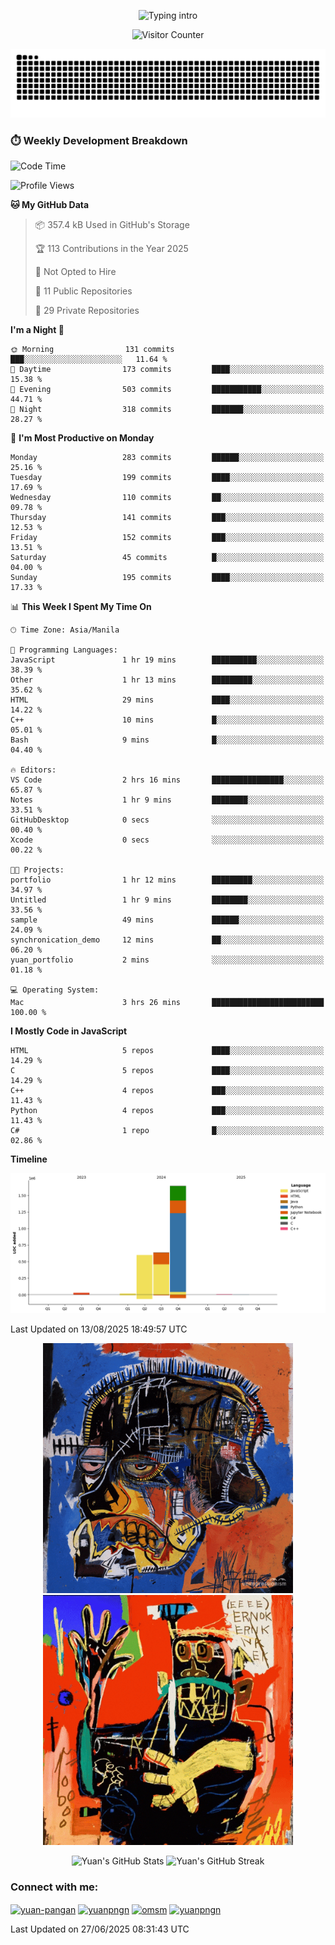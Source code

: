 
<p align="center">
  <!-- Typing sits above -->
  <img src="https://readme-typing-svg.demolab.com?font=Fira+Code&weight=500&size=28&duration=4000&pause=800&color=A7A459&center=true&vCenter=true&multiline=true&repeat=true&width=1000&height=80&lines=Hello%2C+I%27m+Yuan!%F0%9F%87%B5%F0%9F%87%AD;DLSU+Student+%7C+Aspiring+%3CBRUHH+IDK%3E" alt="Typing intro" />
</p>

<!-- 👁️ Visitor Counter -->
<p align="center">
  <img src="https://profile-counter.glitch.me/yuanpngn/count.svg" alt="Visitor Counter" />
</p>

[![Snake](https://raw.githubusercontent.com/yuanpngn/yuanpngn/output/github-contribution-grid-snake.svg)](https://github.com/yuanpngn)

### ⏱️ Weekly Development Breakdown

<!--START_SECTION:waka-->
![Code Time](http://img.shields.io/badge/Code%20Time-16%20hrs%2015%20mins-blue)

![Profile Views](http://img.shields.io/badge/Profile%20Views-0-blue)

**🐱 My GitHub Data** 

> 📦 357.4 kB Used in GitHub's Storage 
 > 
> 🏆 113 Contributions in the Year 2025
 > 
> 🚫 Not Opted to Hire
 > 
> 📜 11 Public Repositories 
 > 
> 🔑 29 Private Repositories 
 > 
**I'm a Night 🦉** 

```text
🌞 Morning                131 commits         ███░░░░░░░░░░░░░░░░░░░░░░   11.64 % 
🌆 Daytime                173 commits         ████░░░░░░░░░░░░░░░░░░░░░   15.38 % 
🌃 Evening                503 commits         ███████████░░░░░░░░░░░░░░   44.71 % 
🌙 Night                  318 commits         ███████░░░░░░░░░░░░░░░░░░   28.27 % 
```
📅 **I'm Most Productive on Monday** 

```text
Monday                   283 commits         ██████░░░░░░░░░░░░░░░░░░░   25.16 % 
Tuesday                  199 commits         ████░░░░░░░░░░░░░░░░░░░░░   17.69 % 
Wednesday                110 commits         ██░░░░░░░░░░░░░░░░░░░░░░░   09.78 % 
Thursday                 141 commits         ███░░░░░░░░░░░░░░░░░░░░░░   12.53 % 
Friday                   152 commits         ███░░░░░░░░░░░░░░░░░░░░░░   13.51 % 
Saturday                 45 commits          █░░░░░░░░░░░░░░░░░░░░░░░░   04.00 % 
Sunday                   195 commits         ████░░░░░░░░░░░░░░░░░░░░░   17.33 % 
```


📊 **This Week I Spent My Time On** 

```text
🕑︎ Time Zone: Asia/Manila

💬 Programming Languages: 
JavaScript               1 hr 19 mins        ██████████░░░░░░░░░░░░░░░   38.39 % 
Other                    1 hr 13 mins        █████████░░░░░░░░░░░░░░░░   35.62 % 
HTML                     29 mins             ████░░░░░░░░░░░░░░░░░░░░░   14.22 % 
C++                      10 mins             █░░░░░░░░░░░░░░░░░░░░░░░░   05.01 % 
Bash                     9 mins              █░░░░░░░░░░░░░░░░░░░░░░░░   04.40 % 

🔥 Editors: 
VS Code                  2 hrs 16 mins       ████████████████░░░░░░░░░   65.87 % 
Notes                    1 hr 9 mins         ████████░░░░░░░░░░░░░░░░░   33.51 % 
GitHubDesktop            0 secs              ░░░░░░░░░░░░░░░░░░░░░░░░░   00.40 % 
Xcode                    0 secs              ░░░░░░░░░░░░░░░░░░░░░░░░░   00.22 % 

🐱‍💻 Projects: 
portfolio                1 hr 12 mins        █████████░░░░░░░░░░░░░░░░   34.97 % 
Untitled                 1 hr 9 mins         ████████░░░░░░░░░░░░░░░░░   33.56 % 
sample                   49 mins             ██████░░░░░░░░░░░░░░░░░░░   24.09 % 
synchronication_demo     12 mins             ██░░░░░░░░░░░░░░░░░░░░░░░   06.20 % 
yuan_portfolio           2 mins              ░░░░░░░░░░░░░░░░░░░░░░░░░   01.18 % 

💻 Operating System: 
Mac                      3 hrs 26 mins       █████████████████████████   100.00 % 
```

**I Mostly Code in JavaScript** 

```text
HTML                     5 repos             ████░░░░░░░░░░░░░░░░░░░░░   14.29 % 
C                        5 repos             ████░░░░░░░░░░░░░░░░░░░░░   14.29 % 
C++                      4 repos             ███░░░░░░░░░░░░░░░░░░░░░░   11.43 % 
Python                   4 repos             ███░░░░░░░░░░░░░░░░░░░░░░   11.43 % 
C#                       1 repo              █░░░░░░░░░░░░░░░░░░░░░░░░   02.86 % 
```



**Timeline**

![Lines of Code chart](https://raw.githubusercontent.com/yuanpngn/yuanpngn/main/assets/bar_graph.png)


 Last Updated on 13/08/2025 18:49:57 UTC
<!--END_SECTION:waka-->


<!-- 🎨 Animated Art Gifs -->
<p align="center">
  <img src="./assets/basqiat.gif" alt="Art animation 1" width="400" />
  <img src="./assets/basquiat2.gif" alt="Art animation 2" width="400" />
</p>

<!-- 🏆 GitHub Trophies -->
<!--<p align="center">
  <img src="https://github-profile-trophy.vercel.app/?username=yuanpngn&theme=radical&no-bg=true&no-frame=true&row=1&column=7" alt="GitHub Trophies" />
</p>

<h3 align="left">Connect with me:</h3>
<p align="left">
<a href="https://linkedin.com/in/yuan-pangan" target="blank"><img align="center" src="https://raw.githubusercontent.com/rahuldkjain/github-profile-readme-generator/master/src/images/icons/Social/linked-in-alt.svg" alt="yuan-pangan" height="30" width="40" /></a>
<a href="https://instagram.com/yuanpngn" target="blank"><img align="center" src="https://raw.githubusercontent.com/rahuldkjain/github-profile-readme-generator/master/src/images/icons/Social/instagram.svg" alt="yuanpngn" height="30" width="40" /></a>
<a href="https://medium.com/yuanpngn" target="blank"><img align="center" src="https://raw.githubusercontent.com/rahuldkjain/github-profile-readme-generator/master/src/images/icons/Social/medium.svg" alt="yuanpngn" height="30" width="40" /></a>
<a href="https://discord.gg/omsm" target="blank"><img align="center" src="https://raw.githubusercontent.com/rahuldkjain/github-profile-readme-generator/master/src/images/icons/Social/discord.svg" alt="omsm" height="30" width="40" /></a>
</p>

<h3 align="left">Languages and Tools:</h3>
<p align="left"> <a href="https://developer.android.com" target="_blank" rel="noreferrer"> <img src="https://raw.githubusercontent.com/devicons/devicon/master/icons/android/android-original-wordmark.svg" alt="android" width="40" height="40"/> </a> <a href="https://angular.io" target="_blank" rel="noreferrer"> <img src="https://angular.io/assets/images/logos/angular/angular.svg" alt="angular" width="40" height="40"/> </a> <a href="https://angular.io" target="_blank" rel="noreferrer"> <img src="https://raw.githubusercontent.com/devicons/devicon/master/icons/angularjs/angularjs-original-wordmark.svg" alt="angularjs" width="40" height="40"/> </a> <a href="https://www.arduino.cc/" target="_blank" rel="noreferrer"> <img src="https://cdn.worldvectorlogo.com/logos/arduino-1.svg" alt="arduino" width="40" height="40"/> </a> <a href="https://aws.amazon.com" target="_blank" rel="noreferrer"> <img src="https://raw.githubusercontent.com/devicons/devicon/master/icons/amazonwebservices/amazonwebservices-original-wordmark.svg" alt="aws" width="40" height="40"/> </a> <a href="https://www.blender.org/" target="_blank" rel="noreferrer"> <img src="https://download.blender.org/branding/community/blender_community_badge_white.svg" alt="blender" width="40" height="40"/> </a> <a href="https://getbootstrap.com" target="_blank" rel="noreferrer"> <img src="https://raw.githubusercontent.com/devicons/devicon/master/icons/bootstrap/bootstrap-plain-wordmark.svg" alt="bootstrap" width="40" height="40"/> </a> <a href="https://www.cprogramming.com/" target="_blank" rel="noreferrer"> <img src="https://raw.githubusercontent.com/devicons/devicon/master/icons/c/c-original.svg" alt="c" width="40" height="40"/> </a> <a href="https://www.chartjs.org" target="_blank" rel="noreferrer"> <img src="https://www.chartjs.org/media/logo-title.svg" alt="chartjs" width="40" height="40"/> </a> <a href="https://www.w3schools.com/cpp/" target="_blank" rel="noreferrer"> <img src="https://raw.githubusercontent.com/devicons/devicon/master/icons/cplusplus/cplusplus-original.svg" alt="cplusplus" width="40" height="40"/> </a> <a href="https://www.w3schools.com/cs/" target="_blank" rel="noreferrer"> <img src="https://raw.githubusercontent.com/devicons/devicon/master/icons/csharp/csharp-original.svg" alt="csharp" width="40" height="40"/> </a> <a href="https://www.w3schools.com/css/" target="_blank" rel="noreferrer"> <img src="https://raw.githubusercontent.com/devicons/devicon/master/icons/css3/css3-original-wordmark.svg" alt="css3" width="40" height="40"/> </a> <a href="https://www.cypress.io" target="_blank" rel="noreferrer"> <img src="https://raw.githubusercontent.com/simple-icons/simple-icons/6e46ec1fc23b60c8fd0d2f2ff46db82e16dbd75f/icons/cypress.svg" alt="cypress" width="40" height="40"/> </a> <a href="https://www.docker.com/" target="_blank" rel="noreferrer"> <img src="https://raw.githubusercontent.com/devicons/devicon/master/icons/docker/docker-original-wordmark.svg" alt="docker" width="40" height="40"/> </a> <a href="https://expressjs.com" target="_blank" rel="noreferrer"> <img src="https://raw.githubusercontent.com/devicons/devicon/master/icons/express/express-original-wordmark.svg" alt="express" width="40" height="40"/> </a> <a href="https://www.figma.com/" target="_blank" rel="noreferrer"> <img src="https://www.vectorlogo.zone/logos/figma/figma-icon.svg" alt="figma" width="40" height="40"/> </a> <a href="https://cloud.google.com" target="_blank" rel="noreferrer"> <img src="https://www.vectorlogo.zone/logos/google_cloud/google_cloud-icon.svg" alt="gcp" width="40" height="40"/> </a> <a href="https://git-scm.com/" target="_blank" rel="noreferrer"> <img src="https://www.vectorlogo.zone/logos/git-scm/git-scm-icon.svg" alt="git" width="40" height="40"/> </a> <a href="https://www.w3.org/html/" target="_blank" rel="noreferrer"> <img src="https://raw.githubusercontent.com/devicons/devicon/master/icons/html5/html5-original-wordmark.svg" alt="html5" width="40" height="40"/> </a> <a href="https://www.adobe.com/in/products/illustrator.html" target="_blank" rel="noreferrer"> <img src="https://www.vectorlogo.zone/logos/adobe_illustrator/adobe_illustrator-icon.svg" alt="illustrator" width="40" height="40"/> </a> <a href="https://www.java.com" target="_blank" rel="noreferrer"> <img src="https://raw.githubusercontent.com/devicons/devicon/master/icons/java/java-original.svg" alt="java" width="40" height="40"/> </a> <a href="https://developer.mozilla.org/en-US/docs/Web/JavaScript" target="_blank" rel="noreferrer"> <img src="https://raw.githubusercontent.com/devicons/devicon/master/icons/javascript/javascript-original.svg" alt="javascript" width="40" height="40"/> </a> <a href="https://kotlinlang.org" target="_blank" rel="noreferrer"> <img src="https://www.vectorlogo.zone/logos/kotlinlang/kotlinlang-icon.svg" alt="kotlin" width="40" height="40"/> </a> <a href="https://www.mongodb.com/" target="_blank" rel="noreferrer"> <img src="https://raw.githubusercontent.com/devicons/devicon/master/icons/mongodb/mongodb-original-wordmark.svg" alt="mongodb" width="40" height="40"/> </a> <a href="https://www.microsoft.com/en-us/sql-server" target="_blank" rel="noreferrer"> <img src="https://www.svgrepo.com/show/303229/microsoft-sql-server-logo.svg" alt="mssql" width="40" height="40"/> </a> <a href="https://www.mysql.com/" target="_blank" rel="noreferrer"> <img src="https://raw.githubusercontent.com/devicons/devicon/master/icons/mysql/mysql-original-wordmark.svg" alt="mysql" width="40" height="40"/> </a> <a href="https://nodejs.org" target="_blank" rel="noreferrer"> <img src="https://raw.githubusercontent.com/devicons/devicon/master/icons/nodejs/nodejs-original-wordmark.svg" alt="nodejs" width="40" height="40"/> </a> <a href="https://www.oracle.com/" target="_blank" rel="noreferrer"> <img src="https://raw.githubusercontent.com/devicons/devicon/master/icons/oracle/oracle-original.svg" alt="oracle" width="40" height="40"/> </a> <a href="https://www.photoshop.com/en" target="_blank" rel="noreferrer"> <img src="https://raw.githubusercontent.com/devicons/devicon/master/icons/photoshop/photoshop-line.svg" alt="photoshop" width="40" height="40"/> </a> <a href="https://www.php.net" target="_blank" rel="noreferrer"> <img src="https://raw.githubusercontent.com/devicons/devicon/master/icons/php/php-original.svg" alt="php" width="40" height="40"/> </a> <a href="https://www.python.org" target="_blank" rel="noreferrer"> <img src="https://raw.githubusercontent.com/devicons/devicon/master/icons/python/python-original.svg" alt="python" width="40" height="40"/> </a> <a href="https://reactjs.org/" target="_blank" rel="noreferrer"> <img src="https://raw.githubusercontent.com/devicons/devicon/master/icons/react/react-original-wordmark.svg" alt="react" width="40" height="40"/> </a> <a href="https://reactnative.dev/" target="_blank" rel="noreferrer"> <img src="https://reactnative.dev/img/header_logo.svg" alt="reactnative" width="40" height="40"/> </a> <a href="https://scikit-learn.org/" target="_blank" rel="noreferrer"> <img src="https://upload.wikimedia.org/wikipedia/commons/0/05/Scikit_learn_logo_small.svg" alt="scikit_learn" width="40" height="40"/> </a> <a href="https://www.selenium.dev" target="_blank" rel="noreferrer"> <img src="https://raw.githubusercontent.com/detain/svg-logos/780f25886640cef088af994181646db2f6b1a3f8/svg/selenium-logo.svg" alt="selenium" width="40" height="40"/> </a> <a href="https://spring.io/" target="_blank" rel="noreferrer"> <img src="https://www.vectorlogo.zone/logos/springio/springio-icon.svg" alt="spring" width="40" height="40"/> </a> <a href="https://www.typescriptlang.org/" target="_blank" rel="noreferrer"> <img src="https://raw.githubusercontent.com/devicons/devicon/master/icons/typescript/typescript-original.svg" alt="typescript" width="40" height="40"/> </a> <a href="https://unity.com/" target="_blank" rel="noreferrer"> <img src="https://www.vectorlogo.zone/logos/unity3d/unity3d-icon.svg" alt="unity" width="40" height="40"/> </a> <a href="https://vuejs.org/" target="_blank" rel="noreferrer"> <img src="https://raw.githubusercontent.com/devicons/devicon/master/icons/vuejs/vuejs-original-wordmark.svg" alt="vuejs" width="40" height="40"/> </a> </p>-->

<!-- 📊 GitHub Stats -->
<p align="center">
  <img src="https://github-readme-stats.vercel.app/api?username=yuanpngn&show_icons=true&theme=radical&locale=en" width="48%" alt="Yuan's GitHub Stats" />
  <img src="https://github-readme-streak-stats.herokuapp.com/?user=yuanpngn&theme=radical" width="48%" alt="Yuan's GitHub Streak" />
</p>

<h3 align="left">Connect with me:</h3>

<p align="left">
<a href="https://linkedin.com/in/yuan-pangan" target="blank"><img align="center" src="https://raw.githubusercontent.com/rahuldkjain/github-profile-readme-generator/master/src/images/icons/Social/linked-in-alt.svg" alt="yuan-pangan" height="30" width="40" /></a>
<a href="https://instagram.com/yuanpngn" target="blank"><img align="center" src="https://raw.githubusercontent.com/rahuldkjain/github-profile-readme-generator/master/src/images/icons/Social/instagram.svg" alt="yuanpngn" height="30" width="40" /></a>
<a href="https://discord.gg/omsm" target="blank"><img align="center" src="https://raw.githubusercontent.com/rahuldkjain/github-profile-readme-generator/master/src/images/icons/Social/discord.svg" alt="omsm" height="30" width="40" /></a>
<a href="https://medium.com/@yuanpngn" target="blank"><img align="center" src="https://raw.githubusercontent.com/rahuldkjain/github-profile-readme-generator/master/src/images/icons/Social/medium.svg" alt="yuanpngn" height="30" width="40" /></a>
</p>

Last Updated on 27/06/2025 08:31:43 UTC

